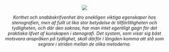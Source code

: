 
<p align="center">
  <img src="https://upload.wikimedia.org/wikipedia/commons/0/0f/Melin-shorthand-system-example.png">
</p>

<p align="center">
<i>Korthet och snabbskrifvenhet äro onekligen viktiga egenskaper hos stenografien, men af fullt ut lika stor betydelse är tillförlitligheten och tydligheten, och där den saknas, har man intet egentligt gagn för det praktiska lifvet af kunskapen i stenografi. Det system, som visar sig bäst motsvara anspråken på tydlighet, skall därför i längden komma att stå som segrare i striden mellan de olika metoderna.<br>
</i>
</p>
